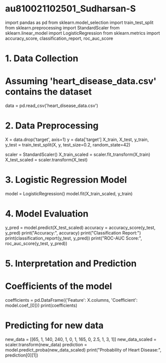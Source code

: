 # au810021102501_Sudharsan-S
import pandas as pd
from sklearn.model_selection import train_test_split
from sklearn.preprocessing import StandardScaler
from sklearn.linear_model import LogisticRegression
from sklearn.metrics import accuracy_score, classification_report, roc_auc_score

# 1. Data Collection
# Assuming 'heart_disease_data.csv' contains the dataset
data = pd.read_csv('heart_disease_data.csv')

# 2. Data Preprocessing
X = data.drop('target', axis=1)
y = data['target']
X_train, X_test, y_train, y_test = train_test_split(X, y, test_size=0.2, random_state=42)

scaler = StandardScaler()
X_train_scaled = scaler.fit_transform(X_train)
X_test_scaled = scaler.transform(X_test)

# 3. Logistic Regression Model
model = LogisticRegression()
model.fit(X_train_scaled, y_train)

# 4. Model Evaluation
y_pred = model.predict(X_test_scaled)
accuracy = accuracy_score(y_test, y_pred)
print("Accuracy:", accuracy)
print("Classification Report:")
print(classification_report(y_test, y_pred))
print("ROC-AUC Score:", roc_auc_score(y_test, y_pred))

# 5. Interpretation and Prediction
# Coefficients of the model
coefficients = pd.DataFrame({'Feature': X.columns, 'Coefficient': model.coef_[0]})
print(coefficients)

# Predicting for new data
new_data = [[65, 1, 140, 240, 1, 0, 1, 165, 0, 2.5, 1, 3, 1]]
new_data_scaled = scaler.transform(new_data)
prediction = model.predict_proba(new_data_scaled)
print("Probability of Heart Disease:", prediction[0][1])
